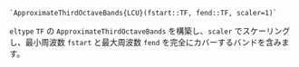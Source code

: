 ```
`ApproximateThirdOctaveBands{LCU}(fstart::TF, fend::TF, scaler=1)`
```

`eltype` `TF` の `ApproximateThirdOctaveBands` を構築し、`scaler` でスケーリングし、最小周波数 `fstart` と最大周波数 `fend` を完全にカバーするバンドを含みます。
